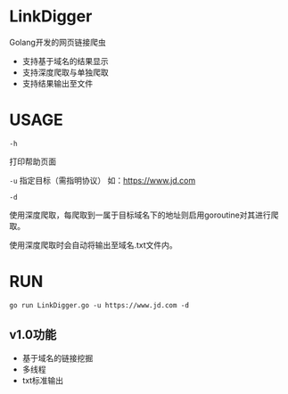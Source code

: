 # LinkDigger
Golang开发的网页链接爬虫
- 支持基于域名的结果显示
- 支持深度爬取与单独爬取
- 支持结果输出至文件

# USAGE
`-h`

打印帮助页面

`-u`
指定目标（需指明协议） 如：https://www.jd.com

`-d`

使用深度爬取，每爬取到一属于目标域名下的地址则启用goroutine对其进行爬取。

使用深度爬取时会自动将输出至域名.txt文件内。

# RUN
`go run LinkDigger.go -u https://www.jd.com -d`

## v1.0功能
- 基于域名的链接挖掘
- 多线程
- txt标准输出
